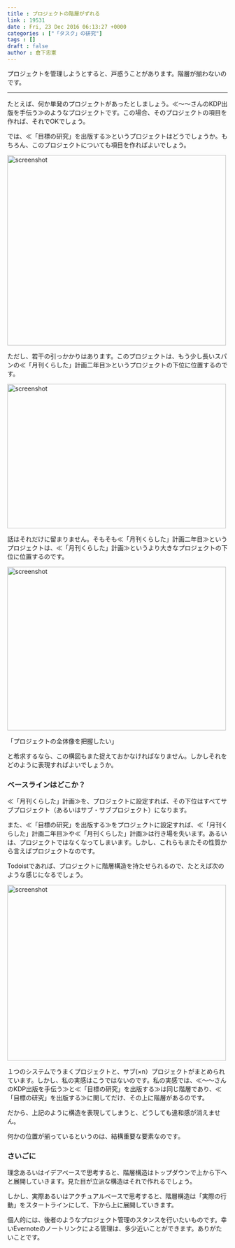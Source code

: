 ```yaml
---
title : プロジェクトの階層がずれる
link : 19531
date : Fri, 23 Dec 2016 06:13:27 +0000
categories : ["「タスク」の研究"]
tags : []
draft : false
author : 倉下忠憲
---
```


プロジェクトを管理しようとすると、戸惑うことがあります。階層が揃わないのです。

<hr />

たとえば、何か単発のプロジェクトがあったとしましょう。≪〜〜さんのKDP出版を手伝う≫のようなプロジェクトです。この場合、そのプロジェクトの項目を作れば、それでOKでしょう。

では、≪「目標の研究」を出版する≫というプロジェクトはどうでしょうか。もちろん、このプロジェクトについても項目を作ればよいでしょう。

<a href="https://rashita.net/blog/?attachment_id=19533" rel="attachment wp-att-19533"><img src="https://rashita.net/blog/wp-content/uploads/2016/12/screenshot18-500x435.png" alt="screenshot" width="500" height="435" class="alignnone size-medium wp-image-19533" /></a>

ただし、若干の引っかかりはあります。このプロジェクトは、もう少し長いスパンの≪「月刊くらした」計画二年目≫というプロジェクトの下位に位置するのです。

<a href="https://rashita.net/blog/?attachment_id=19535" rel="attachment wp-att-19535"><img src="https://rashita.net/blog/wp-content/uploads/2016/12/screenshot20-500x330.png" alt="screenshot" width="500" height="330" class="alignnone size-medium wp-image-19535" /></a>


話はそれだけに留まりません。そもそも≪「月刊くらした」計画二年目≫というプロジェクトは、≪「月刊くらした」計画≫というより大きなプロジェクトの下位に位置するのです。

<a href="https://rashita.net/blog/?attachment_id=19536" rel="attachment wp-att-19536"><img src="https://rashita.net/blog/wp-content/uploads/2016/12/screenshot21-500x374.png" alt="screenshot" width="500" height="374" class="alignnone size-medium wp-image-19536" /></a>

「プロジェクトの全体像を把握したい」

と希求するなら、この構図もまた捉えておかなければなりません。しかしそれをどのように表現すればよいでしょうか。

<h3>ベースラインはどこか？</h3>

≪「月刊くらした」計画≫を、プロジェクトに設定すれば、その下位はすべてサブプロジェクト（あるいはサブ・サブプロジェクト）になります。

また、≪「目標の研究」を出版する≫をプロジェクトに設定すれば、≪「月刊くらした」計画二年目≫や≪「月刊くらした」計画≫は行き場を失います。あるいは、プロジェクトではなくなってしまいます。しかし、これらもまたその性質から言えばプロジェクトなのです。

Todoistであれば、プロジェクトに階層構造を持たせられるので、たとえば次のような感じになるでしょう。

<a href="https://rashita.net/blog/?attachment_id=19537" rel="attachment wp-att-19537"><img src="https://rashita.net/blog/wp-content/uploads/2016/12/screenshot22-500x402.png" alt="screenshot" width="500" height="402" class="alignnone size-medium wp-image-19537" /></a>

１つのシステムでうまくプロジェクトと、サブ(×n）プロジェクトがまとめられています。しかし、私の実感はこうではないのです。私の実感では、≪〜〜さんのKDP出版を手伝う≫と≪「目標の研究」を出版する≫は同じ階層であり、≪「目標の研究」を出版する≫に関してだけ、その上に階層があるのです。

だから、上記のように構造を表現してしまうと、どうしても違和感が消えません。

何かの位置が揃っているというのは、結構重要な要素なのです。

<h3>さいごに</h3>

理念あるいはイデアベースで思考すると、階層構造はトップダウンで上から下へと展開していきます。見た目が立派な構造はそれで作れるでしょう。

しかし、実際あるいはアクチュアルベースで思考すると、階層構造は「実際の行動」をスタートラインにして、下から上に展開していきます。

個人的には、後者のようなプロジェクト管理のスタンスを行いたいものです。幸いEvernoteのノートリンクによる管理は、多少近いことができます。ありがたいことです。




